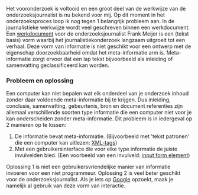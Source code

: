 
Het vooronderzoek is voltooid en een groot deel van de werkwijze van de onderzoeksjournalist is nu bekend voor mij. Op dit moment in het onderzoeksproces loop ik nog tegen 1 belangrijk probleem aan. In de journalistieke werkwijze wordt veel geschreven binnen een werkdocument. Een [werkdocument](https://jorik.gitbook.io/project-blauwdruk/vooronderzoek/werkwijze_frank-meijers#werkdocument) voor de onderzoeksjournalist Frank Meijer is een (tekst basis) vorm waarbij het journalistiekonderzoek langzaam uitgroeit tot een verhaal. Deze vorm van informatie is niet geschikt voor een ontwerp met de eigenschap doorzoekbaarheid omdat het meta-informatie arm is. Meta-informatie zorgt ervoor dat een lap tekst bijvoorbeeld als inleiding of samenvatting geclassificeerd kan worden.



### Probleem en oplossing
Een computer kan niet bepalen wat elk onderdeel van je onderzoek inhoud zonder daar voldoende meta-informatie bij te krijgen. Dus inleiding, conclusie, samenvatting, gebeurtenis, bron en document referenties zijn allemaal verschillende soorten type informatie die een computer niet voor je kan onderscheiden zonder meta-informatie. Dit probleem is in iedergeval op 2 manieren op te lossen:

1. De informatie bevat meta-informatie. (Bijvoorbeeld met 'tekst patronen' die een computer kan uitlezen: [XML-tags](https://developer.mozilla.org/en-US/docs/Web/XML/XML_introduction))
2. Met een gebruikersinterface die voor elke type informatie de juiste invulvelden bied. (Een voorbeeld van een invulveld: [input form element](https://developer.mozilla.org/en-US/docs/Web/HTML/Element/input))


Oplossing 1 is niet een gebruikersvriendelijke manier van informatie invoeren voor een niet programmeur. Oplossing 2 is veel beter geschikt voor de onderzoeksjournalist. Als je iets op [Google](https://www.google.nl/) opzoekt, maak je namelijk al gebruik van deze vorm van interactie.

